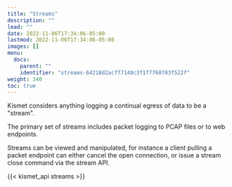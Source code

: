 ```yaml
---
title: "Streams"
description: ""
lead: ""
date: 2022-11-06T17:34:06-05:00
lastmod: 2022-11-06T17:34:06-05:00
images: []
menu:
  docs:
    parent: ""
    identifier: "streams-64218d2acff7148c3f1f7768703f522f"
weight: 340
toc: true
---
```


Kismet considers anything logging a continual egress of data to be a "stream".

The primary set of streams includes packet logging to PCAP files or to web endpoints.

Streams can be viewed and manipulated, for instance a client pulling a packet endpoint can either cancel the open connection, or issue a stream close command via the stream API.

{{< kismet_api streams >}}
